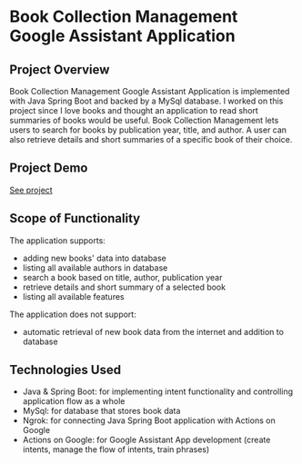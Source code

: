 # Book Collection Management Google Assistant Application

## Project Overview

Book Collection Management Google Assistant Application is implemented with Java Spring Boot and backed by a MySql database. I worked on this project since I love books and thought an application to read short summaries of books would be useful. Book Collection Management lets users to search for books by publication year, title, and author. A user can also retrieve details and short summaries of a specific book of their choice. 

## Project Demo

[See project](https://www.youtube.com/watch?v=0rr6iPiiqUU&feature=youtu.be)


## Scope of Functionality

The application supports:
 - adding new books' data into database
 - listing all available authors in database
 - search a book based on title, author, publication year
 - retrieve details and short summary of a selected book
 - listing all available features
 
The application does not support:
 - automatic retrieval of new book data from the internet and addition to database

## Technologies Used
 
 - Java & Spring Boot: for implementing intent functionality and controlling application flow as a whole
 - MySql: for database that stores book data
 - Ngrok: for connecting Java Spring Boot application with Actions on Google
 - Actions on Google: for Google Assistant App development (create intents, manage the flow of intents, train phrases)
